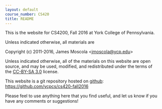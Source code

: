 ```yaml
---
layout: default
course_number: CS420
title: README
---
```


This is the website for CS4200, Fall 2016 at York College of
Pennsylvania.

Unless indicated otherwise, all materials are

Copyright (c) 2011-2016, James Moscola &lt;<jmoscola@ycp.edu>&gt;

Unless indicated otherwise, all of the materials on this website
are open source, and may be used, modified, and redistributed
under the terms of the <a href="http://creativecommons.org/licenses/by-sa/3.0/us/">CC-BY-SA 3.0</a>
license.

This website is a git repository hosted on [github](https://github.com): <https://github.com/ycpcs/cs420-fall2016>

Please feel to use anything here that you find useful,
and let us know if you have any comments or suggestions!
